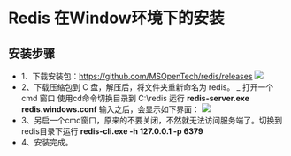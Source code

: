 # Redis 在Window环境下的安装

## 安装步骤
- 1、下载安装包：https://github.com/MSOpenTech/redis/releases
![](https://github.com/suxiongwei/keda/blob/master/web/src/main/resources/static/img/readme/download.png)
- 2、下载压缩包到 C 盘，解压后，将文件夹重新命名为 redis。
_ 打开一个 cmd 窗口 使用cd命令切换目录到 C:\redis 运行 **redis-server.exe redis.windows.conf** 输入之后，会显示如下界面：
![](https://github.com/suxiongwei/keda/blob/master/web/src/main/resources/static/img/readme/redis_start.png)    
- 3、另启一个cmd窗口，原来的不要关闭，不然就无法访问服务端了。切换到redis目录下运行 **redis-cli.exe -h 127.0.0.1 -p 6379** 
- 4、安装完成。
             
             
